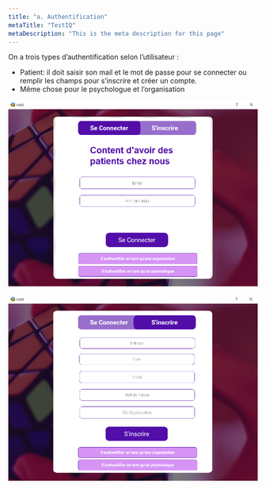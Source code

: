 ```yaml
---
title: "a. Authentification"
metaTitle: "TestIQ"
metaDescription: "This is the meta description for this page"
---
```


On a trois types d’authentification selon l’utilisateur :

 - Patient: il doit saisir son mail et le mot de passe pour se connecter ou remplir les champs pour s’inscrire et créer un compte.
 - Même chose pour le psychologue et l’organisation

![frame](https://github.com/z-sohaib/iq-documentation/blob/main/src/images/capture/connecter_patient.PNG?raw=true)

![frame](https://github.com/z-sohaib/iq-documentation/blob/main/src/images/capture/inscrir_patient.PNG?raw=true)


